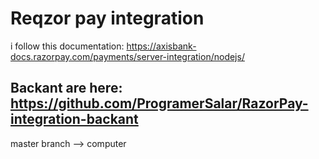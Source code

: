 # Reqzor pay integration


i follow this documentation: https://axisbank-docs.razorpay.com/payments/server-integration/nodejs/



## Backant are here: https://github.com/ProgramerSalar/RazorPay-integration-backant


master branch --> computer 